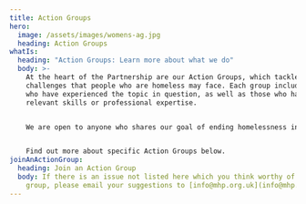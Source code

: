 ```yaml
---
title: Action Groups
hero:
  image: /assets/images/womens-ag.jpg
  heading: Action Groups
whatIs:
  heading: "Action Groups: Learn more about what we do"
  body: >-
    At the heart of the Partnership are our Action Groups, which tackle specific
    challenges that people who are homeless may face. Each group includes people
    who have experienced the topic in question, as well as those who have
    relevant skills or professional expertise.  


    We are open to anyone who shares our goal of ending homelessness in Manchester – please sign up to an Action Group using our form [here](https://forms.office.com/Pages/DesignPageV2.aspx?origin=ShareFormPage&subpage=design&m2=1&id=XVwzcf1bkE61VN8N5KjjQjkoCHBJKMVKuWG3gz25EypUM1gxNTZLNUgwS0tGNUhNVkExNUJPRkY5Ni4u&analysis=false), or get in touch via email at [info@mhp.org.uk](mailto:info@mhp.org.uk) for more information.


    F﻿ind out more about specific Action Groups below.
joinAnActionGroup:
  heading: Join an Action Group
  body: If there is an issue not listed here which you think worthy of an action
    group, please email your suggestions to [info@mhp.org.uk](info@mhp.org.uk).
---
```

